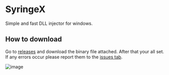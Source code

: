 # SyringeX
Simple and fast DLL injector for windows.

## How to download
Go to [releases](https://github.com/RusstyCrussty123/SyringeX/releases) and download the binary file attached.
After that your all set. If any errors occur please report them to the [issues tab](https://github.com/RusstyCrussty123/SyringeX/issues).

![image](https://user-images.githubusercontent.com/61127918/155215593-86fbf6ef-18f5-480b-9aa9-54c6a03e476b.png)
